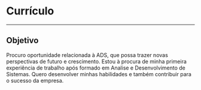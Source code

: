 # Currículo 

---

## Objetivo 

Procuro oportunidade relacionada à ADS, que possa trazer novas perspectivas de futuro e crescimento.
 Estou à procura de minha primeira experiência de trabalho após formado em Analise e Desenvolvimento de Sistemas.
  Quero desenvolver minhas habilidades e também contribuir para o sucesso da empresa.
